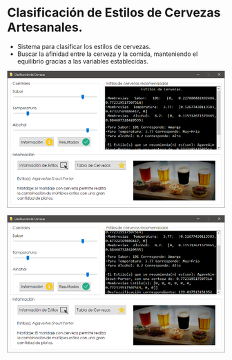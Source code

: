 # Clasificación de Estilos de Cervezas Artesanales.

- Sistema para clasificar los estilos de cervezas.
- Buscar la afinidad entre la cerveza y la comida, manteniendo el equilibrio gracias a las variables establecidas.

![R1](https://github.com/AlfredoCU/Clasificacion-Cerveza/blob/master/ClasificacionCerveza/Imagenes/Interfaz/R1.png)

![R2](https://github.com/AlfredoCU/Clasificacion-Cerveza/blob/master/ClasificacionCerveza/Imagenes/Interfaz/R2.png)
